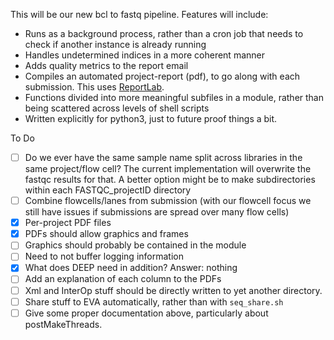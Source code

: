 This will be our new bcl to fastq pipeline. Features will include:

  * Runs as a background process, rather than a cron job that needs to check if another instance is already running
  * Handles undetermined indices in a more coherent manner
  * Adds quality metrics to the report email
  * Compiles an automated project-report (pdf), to go along with each submission. This uses [ReportLab](https://pypi.python.org/pypi/reportlab).
  * Functions divided into more meaningful subfiles in a module, rather than being scattered across levels of shell scripts
  * Written explicitly for python3, just to future proof things a bit.

To Do
 - [ ] Do we ever have the same sample name split across libraries in the same project/flow cell? The current implementation will overwrite the fastqc results for that. A better option might be to make subdirectories within each FASTQC_projectID directory
 - [ ] Combine flowcells/lanes from submission (with our flowcell focus we still have issues if submissions are spread over many flow cells)
 - [X] Per-project PDF files
 - [X] PDFs should allow graphics and frames
 - [ ] Graphics should probably be contained in the module
 - [ ] Need to not buffer logging information
 - [X] What does DEEP need in addition? Answer: nothing
 - [ ] Add an explanation of each column to the PDFs
 - [ ] Xml and InterOp stuff should be directly written to yet another directory.
 - [ ] Share stuff to EVA automatically, rather than with `seq_share.sh`
 - [ ] Give some proper documentation above, particularly about postMakeThreads.
